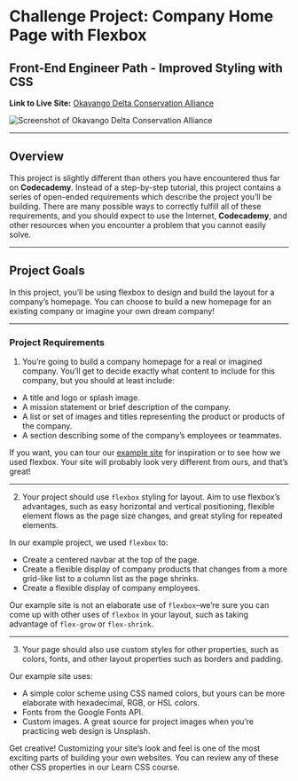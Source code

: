 # Challenge Project: Company Home Page with Flexbox

## Front-End Engineer Path - Improved Styling with CSS

**Link to Live Site:** [Okavango Delta Conservation Alliance]()

![Screenshot of Okavango Delta Conservation Alliance]()

____

## Overview

​This project is slightly different than others you have encountered thus far on **Codecademy**. Instead of a step-by-step tutorial, this project contains a series of open-ended requirements which describe the project you’ll be building. There are many possible ways to correctly fulfill all of these requirements, and you should expect to use the Internet, **Codecademy**, and other resources when you encounter a problem that you cannot easily solve.​

___

## Project Goals
In this project, you’ll be using flexbox to design and build the layout for a company’s homepage. You can choose to build a new homepage for an existing company or imagine your own dream company!​

___

### Project Requirements

1. You’re going to build a company homepage for a real or imagined company. You’ll get to decide exactly what content to include for this company, but you should at least include:

  - A title and logo or splash image.
  - A mission statement or brief description of the company.
  - A list or set of images and titles representing the product or products of the company.
  - A section describing some of the company’s employees or teammates.

If you want, you can tour our [example site](https://content.codecademy.com/PRO/independent-practice-projects/flexbox-business-site/example-site/index.html?_gl=1*pfhci9*_gcl_aw*R0NMLjE3MjExMTU5MDEuQ2p3S0NBand0TmkwQmhBMUVpd0FXWmFBTkhjSnBIQnJBZEd1dGVPUG5laFpwaVdjaXhUcmJYSXkwS3VXTTE0RVV6Y2RodnhrbmwtaHZSb0N1X0lRQXZEX0J3RQ..*_gcl_au*MTU4MDYwOTc5MC4xNzIwNjA0ODU4*_ga*MTc4MTczMjIzMC4xNzIxMTE1MTc5*_ga_3LRZM6TM9L*MTcyMzE5OTM4OS40MS4wLjE3MjMxOTkzODkuNjAuMC4w) for inspiration or to see how we used flexbox. Your site will probably look very different from ours, and that’s great!

___

2. Your project should use `flexbox` styling for layout. Aim to use flexbox’s advantages, such as easy horizontal and vertical positioning, flexible element flows as the page size changes, and great styling for repeated elements.

In our example project, we used `flexbox` to:

  - Create a centered navbar at the top of the page.
  - Create a flexible display of company products that changes from a more grid-like list to a column list as the page shrinks.
  - Create a flexible display of company employees.

Our example site is not an elaborate use of `flexbox`–we’re sure you can come up with other uses of `flexbox` in your layout, such as taking advantage of `flex-grow` or `flex-shrink`.

___

3. Your page should also use custom styles for other properties, such as colors, fonts, and other layout properties such as borders and padding.

Our example site uses:

  - A simple color scheme using CSS named colors, but yours can be more elaborate with hexadecimal, RGB, or HSL colors.
  - Fonts from the Google Fonts API.
  - Custom images. A great source for project images when you’re practicing web design is Unsplash.

Get creative! Customizing your site’s look and feel is one of the most exciting parts of building your own websites. You can review any of these other CSS properties in our Learn CSS course.